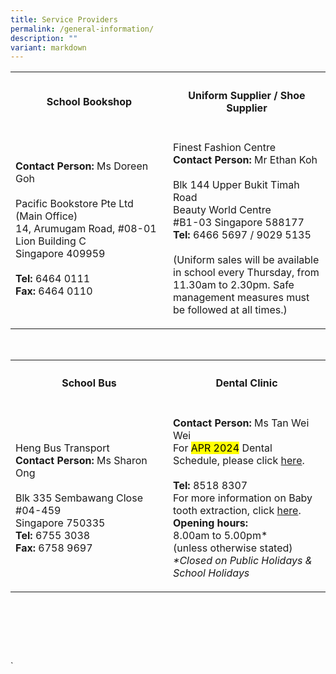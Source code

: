 ```yaml
---
title: Service Providers
permalink: /general-information/
description: ""
variant: markdown
---
```

<table>
    <tbody>
        <tr>
            <th style="width:50%" rowspan="1" colspan="1">
                <h4>School Bookshop</h4>
            </th>
            <th style="width:50%" rowspan="1" colspan="1">
                <h4>Uniform Supplier / Shoe Supplier</h4>
            </th>
        </tr>
        <tr>
            <td style="width:50%" rowspan="1" colspan="1">
                <p><strong>Contact Person:</strong> Ms Doreen Goh
                    <br>
                    <br>Pacific Bookstore Pte Ltd (Main Office)
                    <br>14, Arumugam Road, #08-01
                    <br>Lion Building C
                    <br>Singapore 409959
                    <br>
                    <br><strong>Tel:</strong> 6464 0111
                    <br><strong>Fax:</strong> 6464 0110</p>
            </td>
            <td style="width:50%" rowspan="1" colspan="1">
                <p>Finest Fashion Centre
                    <br><strong>Contact Person:</strong> Mr Ethan Koh
                    <br>
                    <br>Blk 144 Upper Bukit Timah Road
                    <br>Beauty World Centre
                    <br>#B1-03 Singapore 588177
									<br><b>Tel:</b> 6466 5697 / 9029 5135
                    <br>
                    <br>(Uniform sales will be available in school every Thursday, from 11.30am
                    to 2.30pm. Safe management measures must be followed at all times.)</p>
            </td>
        </tr>
    </tbody>
</table>
<p>
    <br>
</p>
<table>
    <tbody>
        <tr>
            <th style="width:50%" rowspan="1" colspan="1">
                <h4>School Bus</h4>
            </th>
            <th style="width:50%" rowspan="1" colspan="1">
                <h4>Dental Clinic</h4>
            </th>
        </tr>
        <tr>
            <td style="width:50%" rowspan="1" colspan="1">
                <p>Heng Bus Transport
                    <br><strong>Contact Person:</strong> Ms Sharon Ong
                    <br>
                    <br>Blk 335 Sembawang Close
                    <br>#04-459
                    <br>Singapore 750335
                    <br><strong>Tel:</strong> 6755 3038
                    <br><strong>Fax:</strong> 6758 9697</p>
            </td>
            <td style="width:50%" rowspan="1" colspan="1">
                <p><strong>Contact Person:</strong> Ms Tan Wei Wei
									<br>For <mark>APR 2024</mark> Dental Schedule, please click <a href="https://drive.google.com/file/d/1W7f4r7cpPwYtJCiR9imSHrz8MqdsEhRP/view?usp=sharing" rel="noopener noreferrer nofollow" target="_blank">here</a>.
                    <br>
                    <br><strong>Tel:</strong> 8518 8307
                    <br>For more information on Baby tooth extraction, click <a href="https://drive.google.com/file/d/11Hjh1nmibL2PeAtHPk5UB8oK4blbs2sk/view?usp=sharing" rel="noopener noreferrer nofollow" target="_blank">here</a>.
                    <br><strong>Opening hours:</strong> 
                    <br>8.00am to 5.00pm*
                    <br>(unless otherwise stated)
                    <br><em>*Closed on Public Holidays &amp; School Holidays</em>
                </p>
            </td>
        </tr>
    </tbody>
</table>
<p>&nbsp;&nbsp;&nbsp; &nbsp;&nbsp;&nbsp;&nbsp;&nbsp;&nbsp;&nbsp;</p>
<p></p>
<p></p>
<p></p>
<p></p>
<p></p>
<p></p>
<p></p>
<p></p>
<p></p>
<p></p>
<p>&nbsp;&nbsp;&nbsp; &nbsp;&nbsp;&nbsp;&nbsp;&nbsp;&nbsp;&nbsp;</p>
<p></p>
<p>&nbsp;&nbsp;&nbsp; &nbsp;&nbsp;&nbsp;</p>
<p></p>
<p></p>
<p></p>
<p></p>
<p>`</p>
<p></p>